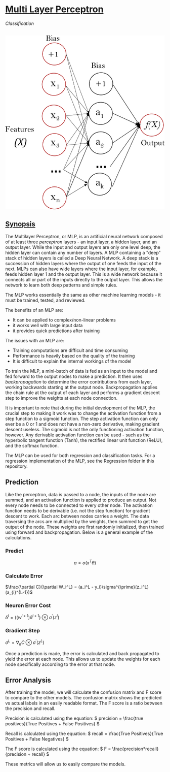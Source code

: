 # [Multi Layer Perceptron](https://scikit-learn.org/stable/modules/neural_networks_supervised.html#multi-layer-perceptron)
*Classification*

![MLP](multilayerperceptron_network.png)
---

## [Synopsis](https://en.wikipedia.org/wiki/Multilayer_perceptron)
The Multilayer Perceptron, or MLP, is an artificial neural network composed of at least three *perceptron* layers - an input layer, a hidden layer, and an output layer. While the input and output layers are only one level deep, the hidden layer can contain any number of layers. A MLP containing a "deep" stack of hidden layers is called a Deep Neural Network. A deep stack is a succession of hidden layers where the output of one feeds the input of the next. MLPs can also have wide layers where the input layer, for example, feeds hidden layer 1 and the output layer. This is a wide network because it connects all or part of the inputs directly to the output layer. This allows the network to learn both deep patterns and simple rules. 

The MLP works essentially the same as other machine learning models - it must be trained, tested, and reviewed. 

The benefits of an MLP are:
- It can be applied to complex/non-linear problems
- it works well with large input data
- it provides quick predictions after training

The issues with an MLP are:
- Training computations are difficult and time consuming
- Performance is heavily based on the quality of the training
- It is difficult to explain the internal workings of the model 

To train the MLP, a mini-batch of data is fed as an input to the model and fed forward to the output nodes to make a prediction. It then uses *backpropagation* to determine the error contributions from each layer, working backwards starting at the output node. Backpropagation applies the chain rule at the output of each layer and performs a gradient descent step to improve the weights at each node connection. 

It is important to note that during the initial development of the MLP, the crucial step to making it work was to change the activation function from a step function to a sigmoid function. The step activation function can only ever be a 0 or 1 and does not have a non-zero derivative, making gradient descent useless. The sigmoid is not the only functioning activation function, however. Any derivable activation function can be used - such as the hyperbolic tangent function (Tanh), the rectified linear unit function (ReLU), and the softmax function. 

The MLP can be used for both regression and classification tasks. For a regression implementation of the MLP, see the Regression folder in this repository. 

## Prediction
Like the perceptron, data is passed to a node, the inputs of the node are summed, and an activation function is applied to produce an output. Not every node needs to be connected to every other node. The activation function needs to be derivable (i.e. not the step function) for gradient descent to work. Each arc between nodes carries a weight. The data traversing the arcs are multiplied by the weights, then summed to get the output of the node. These weights are first randomly initialized, then trained using forward and backpropagation. Below is a general example of the calculations.

### Predict
$$
a = \sigma(x^T\theta)
$$

### Calculate Error
$\frac{\partial C}{\partial W_i^L} = (a_i^L - y_i)\sigma^{\prime}(z_i^L)(a_{i}^{L-1})$

### Neuron Error Cost
$\delta^l = ((w^{l+1})\delta^{l+1}) \otimes \sigma^{\prime}(z^l)$

### Gradient Step
$\sigma^L = \nabla_a C \otimes\sigma^\prime(z^L)$

Once a prediction is made, the error is calculated and back propagated to yield the error at each node. This allows us to update the weights for each node specifically according to the error at that node.

## Error Analysis
After training the model, we will calculate the confusion matrix and F score to compare to the other models. The confusion matrix shows the predicted vs actual labels in an easily readable format. The F score is a ratio between the precision and recall.

Precision is calculated using the equation:
$
precision = \frac{true positives}{True Positives + False Positives}
$

Recall is calculated using the equation:
$
recall = \frac{True Positives}{True Positives + False Negatives}
$

The F score is calculated using the equation:
$
F = \frac{precision*recall}{precision + recall}
$

These metrics will allow us to easily compare the models.
